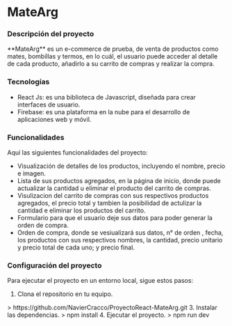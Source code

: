 # MateArg

### Descripción del proyecto
<p>
**MateArg** es un e-commerce de prueba, de venta de productos como mates, bombillas y termos, en lo cuál, el usuario puede acceder al detalle de cada producto, añadirlo a su carrito de compras y realizar la compra. 
</p>

### Tecnologías
- React Js:  es una biblioteca de Javascript, diseñada para crear interfaces de usuario.
- Firebase: es una plataforma en la nube para el desarrollo de aplicaciones web y móvil.

### Funcionalidades
Aquí las siguientes funcionalidades del proyecto: 
- Visualización de detalles de los productos, incluyendo el nombre, precio e imagen.
- Lista de sus productos agregados, en la página de inicio, donde puede actualizar la cantidad u eliminar el producto del carrito de compras.
- Visulizacion del carrito de compras con sus respectivos productos agregados, el precio total y tambien la posibilidad de actulizar la cantidad e  eliminar los productos del carrito.
- Formulario para que el usuario deje sus datos para poder generar la orden de compra.
- Orden de compra, donde se vesiualizará sus datos, n° de orden , fecha, los productos con sus respectivos nombres, la cantidad, precio unitario y precio total de cada uno; y precio final. 

### Configuración del proyecto
Para ejecutar el proyecto en un entorno local, sigue estos pasos: 
1. Clona el repositorio en tu equipo.
<picture>
  >     https://github.com/NavierCracco/ProyectoReact-MateArg.git
</picture>
3.  Instalar las dependencias.
>     npm install
4.  Ejecutar el proyecto.
>     npm run dev
